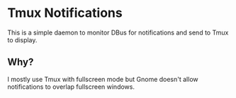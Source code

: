 # Tmux Notifications

This is a simple daemon to monitor DBus for notifications and send to Tmux to
display.

## Why?

I mostly use Tmux with fullscreen mode but Gnome doesn't allow notifications to
overlap fullscreen windows.
